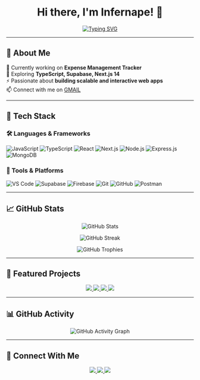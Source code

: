 <h1 align="center">Hi there, I'm Infernape! 👋</h1>

<p align="center">
  <a href="https://github.com/jacksparrow381">
    <img src="https://readme-typing-svg.herokuapp.com?font=Fira+Code&size=22&duration=2000&pause=1000&color=F78C6C&center=true&vCenter=true&width=600&height=45&lines=MERN+Stack+Developer;Full+Stack+Engineer;Open+Source+Enthusiast;Tech+Explorer" alt="Typing SVG" />
  </a>
</p>

---

## 🌟 About Me  

🔭 Currently working on **Expense Management Tracker**  
🌱 Exploring **TypeScript, Supabase, Next.js 14**  
⚡ Passionate about **building scalable and interactive web apps**  
📫 Connect with me on [GMAIL](mailto:developerasad381@gmail.com)  

---

## 🚀 Tech Stack  

### 🛠 Languages & Frameworks  
![JavaScript](https://img.shields.io/badge/-JavaScript-F7DF1E?style=flat&logo=javascript&logoColor=black)
![TypeScript](https://img.shields.io/badge/-TypeScript-007ACC?style=flat&logo=typescript&logoColor=white)
![React](https://img.shields.io/badge/-React-61DAFB?style=flat&logo=react&logoColor=black)
![Next.js](https://img.shields.io/badge/-Next.js-000000?style=flat&logo=next.js&logoColor=white)
![Node.js](https://img.shields.io/badge/-Node.js-339933?style=flat&logo=node.js&logoColor=white)
![Express.js](https://img.shields.io/badge/-Express.js-000000?style=flat&logo=express&logoColor=white)
![MongoDB](https://img.shields.io/badge/-MongoDB-47A248?style=flat&logo=mongodb&logoColor=white)

### 🧰 Tools & Platforms  
![VS Code](https://img.shields.io/badge/-VS%20Code-007ACC?style=flat&logo=visual-studio-code&logoColor=white)
![Supabase](https://img.shields.io/badge/-Supabase-3ECF8E?style=flat&logo=supabase&logoColor=white)
![Firebase](https://img.shields.io/badge/-Firebase-FFCA28?style=flat&logo=firebase&logoColor=black)
![Git](https://img.shields.io/badge/-Git-F05032?style=flat&logo=git&logoColor=white)
![GitHub](https://img.shields.io/badge/-GitHub-181717?style=flat&logo=github&logoColor=white)
![Postman](https://img.shields.io/badge/-Postman-FF6C37?style=flat&logo=postman&logoColor=white)

---

## 📈 GitHub Stats  

<p align="center">
  <img src="https://github-readme-stats.vercel.app/api?username=jacksparrow381&show_icons=true&theme=radical" alt="GitHub Stats" />
</p>

<p align="center">
  <img src="https://github-readme-streak-stats.herokuapp.com/?user=jacksparrow381&theme=radical" alt="GitHub Streak" />
</p>

<p align="center">
  <img src="https://github-profile-trophy.vercel.app/?username=jacksparrow381&theme=radical&row=1&column=7" alt="GitHub Trophies">
</p>

---

## 🎯 Featured Projects  

<p align="center">
  <a href="https://github.com/jacksparrow381/Expense-Management-Tracker">
    <img src="https://github-readme-stats.vercel.app/api/pin/?username=jacksparrow381&repo=Expense-Management-Tracker&theme=radical" />
  </a>
  <a href="https://github.com/jacksparrow381/Personality-Test-Application">
    <img src="https://github-readme-stats.vercel.app/api/pin/?username=jacksparrow381&repo=Personality-Test-Application&theme=radical" />
  </a>
  <a href="https://github.com/jacksparrow381/Authentication-with-Reactjs-expressJs-Jwt">
    <img src="https://github-readme-stats.vercel.app/api/pin/?username=jacksparrow381&repo=Authentication-with-Reactjs-expressJs-Jwt&theme=radical" />
  </a>
  <a href="https://github.com/jacksparrow381/Tic-Tac-Toe-Game-with-React-js">
    <img src="https://github-readme-stats.vercel.app/api/pin/?username=jacksparrow381&repo=Tic-Tac-Toe-Game-with-React-js&theme=radical" />
  </a>
</p>

---

## 📊 GitHub Activity  

<p align="center">
  <img src="https://github-readme-activity-graph.vercel.app/graph?username=jacksparrow381&theme=radical" alt="GitHub Activity Graph" />
</p>

---

## 🤝 Connect With Me  

<p align="center">
  <a href="https://www.linkedin.com/in/asad-ur-rehman-b211021bb">
    <img src="https://img.shields.io/badge/-LinkedIn-blue?style=flat&logo=linkedin&logoColor=white" />
  </a>
  <a href="mailto:developerasad381@gmail.com">
    <img src="https://img.shields.io/badge/-Email-D14836?style=flat&logo=gmail&logoColor=white" />
  </a>
  <a href="https://github.com/jacksparrow381">
    <img src="https://img.shields.io/badge/-GitHub-181717?style=flat&logo=github&logoColor=white" />
  </a>
</p>
